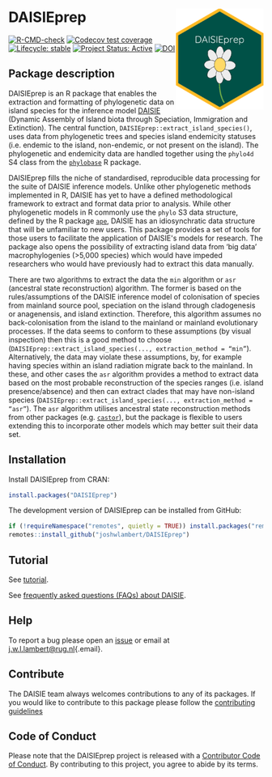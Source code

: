 # DAISIEprep <img src="man/figures/logo.png" align="right" height="200"/>

<!-- badges: start -->

[![R-CMD-check](https://github.com/joshwlambert/DAISIEprep/actions/workflows/R-CMD-check.yaml/badge.svg)](https://github.com/joshwlambert/DAISIEprep/actions/workflows/R-CMD-check.yaml) [![Codecov test coverage](https://codecov.io/gh/joshwlambert/DAISIEprep/branch/master/graph/badge.svg)](https://app.codecov.io/gh/joshwlambert/DAISIEprep?branch=master) [![Lifecycle: stable](https://img.shields.io/badge/lifecycle-stable-brightgreen.svg)](https://lifecycle.r-lib.org/articles/stages.html#stable) [![Project Status: Active](https://www.repostatus.org/badges/latest/active.svg)](https://www.repostatus.org/#active) [![DOI](https://zenodo.org/badge/DOI/10.5281/zenodo.7540314.svg)](https://doi.org/10.5281/zenodo.7540314)

<!-- badges: end -->

## Package description

DAISIEprep is an R package that enables the extraction and formatting of phylogenetic data on island species for the inference model [DAISIE](https://github.com/rsetienne/DAISIE) (Dynamic Assembly of Island biota through Speciation, Immigration and Extinction). The central function, `DAISIEprep::extract_island_species()`, uses data from phylogenetic trees and species island endemicity statuses (i.e. endemic to the island, non-endemic, or not present on the island). The phylogenetic and endemicity data are handled together using the `phylo4d` S4 class from the [`phylobase`](https://github.com/fmichonneau/phylobase) R package.

DAISIEprep fills the niche of standardised, reproducible data processing for the suite of DAISIE inference models. Unlike other phylogenetic methods implemented in R, DAISIE has yet to have a defined methodological framework to extract and format data prior to analysis. While other phylogenetic models in R commonly use the `phylo` S3 data structure, defined by the R package [`ape`](https://github.com/emmanuelparadis/ape), DAISIE has an idiosynchratic data structure that will be unfamiliar to new users. This package provides a set of tools for those users to facilitate the application of DAISIE's models for research. The package also opens the possibility of extracting island data from ‘big data’ macrophylogenies (\>5,000 species) which would have impeded researchers who would have previously had to extract this data manually.

There are two algorithms to extract the data the `min` algorithm or `asr` (ancestral state reconstruction) algorithm. The former is based on the rules/assumptions of the DAISIE inference model of colonisation of species from mainland source pool, speciation on the island through cladogenesis or anagenensis, and island extinction. Therefore, this algorithm assumes no back-colonisation from the island to the mainland or mainland evolutionary processes. If the data seems to conform to these assumptions (by visual inspection) then this is a good method to choose (`DAISIEprep::extract_island_species(..., extraction_method = “min”`). Alternatively, the data may violate these assumptions, by, for example having species within an island radiation migrate back to the mainland. In these, and other cases the `asr` algorithm provides a method to extract data based on the most probable reconstruction of the species ranges (i.e. island presence/absence) and then can extract clades that may have non-island species (`DAISIEprep::extract_island_species(..., extraction_method = “asr”`). The `asr` algorithm utilises ancestral state reconstruction methods from other packages (e.g. [`castor`](https://cran.r-project.org/package=castor/index.html)), but the package is flexible to users extending this to incorporate other models which may better suit their data set.

## Installation

Install DAISIEprep from CRAN:

``` r
install.packages("DAISIEprep")
```

The development version of DAISIEprep can be installed from GitHub:

``` r
if (!requireNamespace("remotes", quietly = TRUE)) install.packages("remotes")
remotes::install_github("joshwlambert/DAISIEprep")
```

## Tutorial

See [tutorial](https://joshwlambert.github.io/DAISIEprep/articles/Tutorial.html).

See [frequently asked questions (FAQs) about DAISIE](https://joshwlambert.github.io/DAISIEprep/articles/DAISIE_FAQs.html).

## Help

To report a bug please open an [issue](https://github.com/joshwlambert/DAISIEprep/issues/new) or email at [j.w.l.lambert\@rug.nl](mailto:j.w.l.lambert@rug.nl){.email}.

## Contribute

The DAISIE team always welcomes contributions to any of its packages. If you would like to contribute to this package please follow the [contributing guidelines](https://github.com/joshwlambert/DAISIEprep/blob/master/.github/CONTRIBUTING.md)

## Code of Conduct

Please note that the DAISIEprep project is released with a [Contributor Code of Conduct](https://contributor-covenant.org/version/2/0/CODE_OF_CONDUCT.html). By contributing to this project, you agree to abide by its terms.
